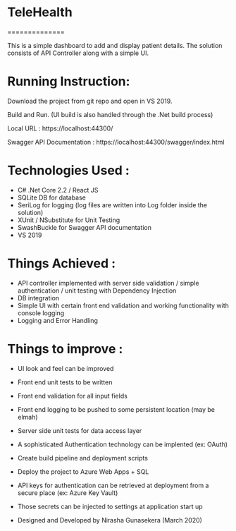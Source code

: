 # TeleHealth
==============

This is a simple dashboard to add and display patient details. 
The solution consists of API Controller along with a simple UI.

Running Instruction:
====================

Download the project from git repo and open in VS 2019.

Build and Run. (UI build is also handled through the .Net build process) 

Local URL : https://localhost:44300/

Swagger API Documentation : https://localhost:44300/swagger/index.html


Technologies Used : 
===================

- C# .Net Core 2.2 / React JS   
- SQLite DB for database
- SeriLog for logging (log files are written into Log folder inside the solution)
- XUnit / NSubstitute for Unit Testing
- SwashBuckle for Swagger API documentation
- VS 2019


Things Achieved :
=================

- API controller implemented with server side validation / simple authentication / unit testing with Dependency Injection
- DB integration
- Simple UI with certain front end validation and working functionality with console logging
- Logging and Error Handling 


Things to improve :
=====================

- UI look and feel can be improved
- Front end unit tests to be written
- Front end validation for all input fields
- Front end  logging to be pushed to some persistent location (may be elmah)
- Server side unit tests for data access layer
- A sophisticated Authentication technology can be implented (ex: OAuth)
- Create build pipeline and deployment scripts
- Deploy the project to Azure Web Apps + SQL
- API keys for authentication can be retrieved at deployment from a secure place (ex: Azure Key Vault)
- Those secrets can be injected to settings at application start up



- Designed and Developed by Nirasha Gunasekera (March 2020)
